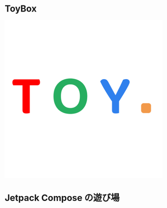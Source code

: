 # ToyBox

<p align="center">
  <img src="https://github.com/kako351/ToyBox/blob/main/images/logo.png" />
</p>

# Jetpack Compose の遊び場
